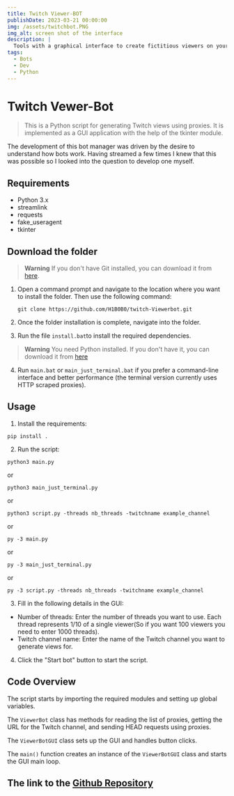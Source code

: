```yaml
---
title: Twitch Viewer-BOT
publishDate: 2023-03-21 00:00:00
img: /assets/twitchbot.PNG
img_alt: screen shot of the interface
description: |
  Tools with a graphical interface to create fictitious viewers on your live streams!
tags:
  - Bots
  - Dev
  - Python
---
```


# Twitch Vewer-Bot

> This is a Python script for generating Twitch views using proxies. It is implemented as a GUI application with the help of the tkinter module.

The development of this bot manager was driven by the desire to understand how bots work. Having streamed a few times I knew that this was possible so I looked into the question to develop one myself.

## Requirements

* Python 3.x
* streamlink
* requests
* fake_useragent
* tkinter

## Download the folder

> **Warning**
> If you don't have Git installed, you can download it from [here](https://git-scm.com/download/win).

1. Open a command prompt and navigate to the location where you want to install the folder. Then use the following command:
   ```shell 
   git clone https://github.com/H1B0B0/twitch-Viewerbot.git
    ```
2. Once the folder installation is complete, navigate into the folder.

3. Run the file ``install.bat``to install the required dependencies. 

> **Warning**
> You need Python installed. If you don't have it, you can download it from [here](https://www.python.org/downloads/)

4. Run ``main.bat`` or ``main_just_terminal.bat`` if you prefer a command-line interface and better performance (the terminal version currently uses HTTP scraped proxies).

## Usage

1. Install the requirements:

  ```shell
  pip install .
  ```

2. Run the script:

  ```shell
  python3 main.py 
  ```
  or 
  ```shell
  python3 main_just_terminal.py
  ```
  or 
  ```shell
  python3 script.py -threads nb_threads -twitchname example_channel
  ```
  or
  ```shell
  py -3 main.py 
  ```
  or 
  ```shell
  py -3 main_just_terminal.py
  ```
  or 
  ```shell
  py -3 script.py -threads nb_threads -twitchname example_channel
  ```
3. Fill in the following details in the GUI:

* Number of threads: Enter the number of threads you want to use. Each thread represents 1/10 of a single viewer(So if you want 100 viewers you need to enter 1000 threads).
* Twitch channel name: Enter the name of the Twitch channel you want to generate views for.

4. Click the "Start bot" button to start the script.

## Code Overview

The script starts by importing the required modules and setting up global variables.

The `ViewerBot` class has methods for reading the list of proxies, getting the URL for the Twitch channel, and sending HEAD requests using proxies.

The `ViewerBotGUI` class sets up the GUI and handles button clicks.

The `main()` function creates an instance of the `ViewerBotGUI` class and starts the GUI main loop.

## The link to the [Github Repository](https://github.com/H1B0B0/twitch-Viewerbot)

